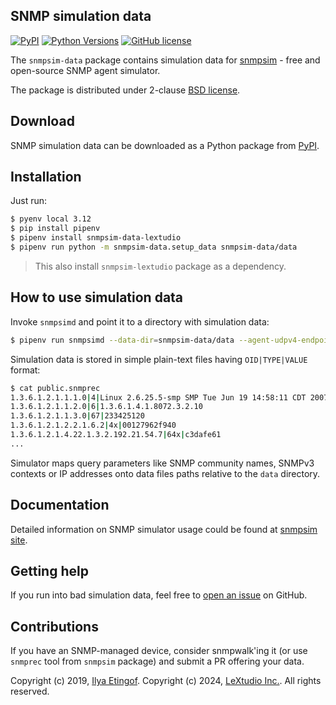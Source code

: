 
SNMP simulation data
--------------------
[![PyPI](https://img.shields.io/pypi/v/snmpsim-data.svg?maxAge=2592000)](https://pypi.org/project/snmpsim-data/)
[![Python Versions](https://img.shields.io/pypi/pyversions/snmpsim-data.svg)](https://pypi.org/project/snmpsim-data/)
[![GitHub license](https://img.shields.io/badge/license-BSD-blue.svg)](https://raw.githubusercontent.com/lextudio/snmpsim-data/master/LICENSE.txt)

The `snmpsim-data` package contains simulation data for
[snmpsim](https://www.pysnmp.com/snmpsim) - free and open-source SNMP agent simulator.

The package is distributed under 2-clause
[BSD license](https://www.pysnmp.com/snmpsim/license.html).

Download
--------

SNMP simulation data can be downloaded as a Python package from
[PyPI](https://pypi.org/project/snmpsim-data/).

Installation
------------

Just run:

```bash
$ pyenv local 3.12
$ pip install pipenv
$ pipenv install snmpsim-data-lextudio
$ pipenv run python -m snmpsim-data.setup_data snmpsim-data/data
```

> This also install `snmpsim-lextudio` package as a dependency.

How to use simulation data
--------------------------

Invoke `snmpsimd` and point it to a directory with simulation data:

``` bash
$ pipenv run snmpsimd --data-dir=snmpsim-data/data --agent-udpv4-endpoint=127.0.0.1:1024
```

Simulation data is stored in simple plain-text files having `OID|TYPE|VALUE`
format:

``` bash
$ cat public.snmprec
1.3.6.1.2.1.1.1.0|4|Linux 2.6.25.5-smp SMP Tue Jun 19 14:58:11 CDT 2007 i686
1.3.6.1.2.1.1.2.0|6|1.3.6.1.4.1.8072.3.2.10
1.3.6.1.2.1.1.3.0|67|233425120
1.3.6.1.2.1.2.2.1.6.2|4x|00127962f940
1.3.6.1.2.1.4.22.1.3.2.192.21.54.7|64x|c3dafe61
...
```

Simulator maps query parameters like SNMP community names, SNMPv3 contexts or
IP addresses onto data files paths relative to the `data` directory.

Documentation
-------------

Detailed information on SNMP simulator usage could be found at
[snmpsim site](https://www.pysnmp.com/snmpsim/).

Getting help
------------

If you run into bad simulation data, feel free to
[open an issue](https://github.com/lextudio/pysnmp/issues) on GitHub.

Contributions
-------------

If you have an SNMP-managed device, consider snmpwalk'ing it (or use `snmprec` tool
from `snmpsim` package) and submit a PR offering your data.

Copyright (c) 2019, [Ilya Etingof](mailto:etingof@gmail.com).
Copyright (c) 2024, [LeXtudio Inc.](mailto:support@lextudio.com).
All rights reserved.
